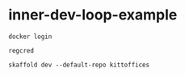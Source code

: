 # inner-dev-loop-example



```shell
docker login
```


`regcred`


`skaffold dev --default-repo kittoffices`